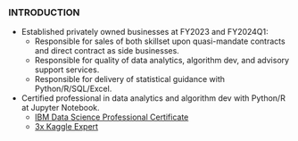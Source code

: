 ### INTRODUCTION
* Established privately owned businesses at FY2023 and FY2024Q1:
  * Responsible for sales of both skillset upon quasi-mandate contracts and direct contract as side businesses.
  * Responsible for quality of data analytics, algorithm dev, and advisory support services.
  * Responsible for delivery of statistical guidance with Python/R/SQL/Excel.
* Certified professional in data analytics and algorithm dev with Python/R at Jupyter Notebook.
  * [IBM Data Science Professional Certificate](https://www.credly.com/badges/c401bae6-9e5c-4071-8301-871a4283e4b2)
  * [3x Kaggle Expert](https://github.com/Satoru-Shibata-JPN/Kaggle/blob/main/Evidence_3x_Kaggle_Expert.pdf)
